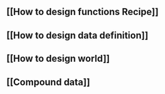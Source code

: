 ## [[How to design functions Recipe]]
## [[How to design data definition]]
## [[How to design world]]
## [[Compound data]]




